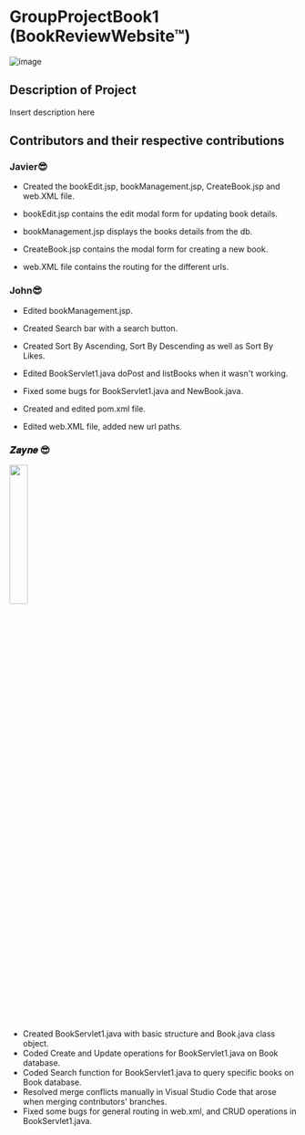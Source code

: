 # GroupProjectBook1 (BookReviewWebsite™)
![image](https://user-images.githubusercontent.com/85160539/152671140-c65e65e9-6cf6-46cd-bfa1-2132296b7c25.png)

## Description of Project
Insert description here

## Contributors and their respective contributions

### Javier😎
- Created the bookEdit.jsp, bookManagement.jsp, CreateBook.jsp and web.XML file.

- bookEdit.jsp contains the edit modal form for updating book details.

- bookManagement.jsp displays the books details from the db.

- CreateBook.jsp contains the modal form for creating a new book.

- web.XML file contains the routing for the different urls.

### John😎
- Edited bookManagement.jsp.

- Created Search bar with a search button.

- Created Sort By Ascending, Sort By Descending as well as Sort By Likes.

- Edited BookServlet1.java doPost and listBooks when it wasn't working.

- Fixed some bugs for BookServlet1.java and NewBook.java.

- Created and edited pom.xml file.

- Edited web.XML file, added new url paths.

### 𝒁𝒂𝒚𝒏𝒆 😎
<img src ="https://user-images.githubusercontent.com/85160539/152654454-13bacacd-9246-4455-9d5c-4d8a06bb8a36.jpg" width=25% height=25%>

- Created BookServlet1.java with basic structure and Book.java class object.
- Coded Create and Update operations for BookServlet1.java on Book database.
- Coded Search function for BookServlet1.java to query specific books on Book database.
- Resolved merge conflicts manually in Visual Studio Code that arose when merging contributors' branches.
- Fixed some bugs for general routing in web.xml, and CRUD operations in BookServlet1.java.
